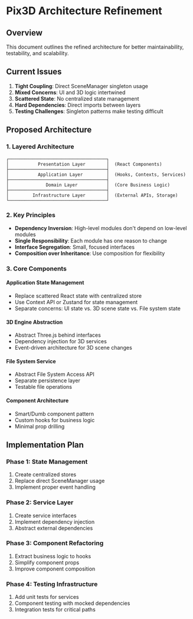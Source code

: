 # Pix3D Architecture Refinement

## Overview
This document outlines the refined architecture for better maintainability, testability, and scalability.

## Current Issues
1. **Tight Coupling**: Direct SceneManager singleton usage
2. **Mixed Concerns**: UI and 3D logic intertwined
3. **Scattered State**: No centralized state management
4. **Hard Dependencies**: Direct imports between layers
5. **Testing Challenges**: Singleton patterns make testing difficult

## Proposed Architecture

### 1. Layered Architecture
```
┌─────────────────────────────────────┐
│           Presentation Layer        │  (React Components)
├─────────────────────────────────────┤
│           Application Layer         │  (Hooks, Contexts, Services)
├─────────────────────────────────────┤
│              Domain Layer           │  (Core Business Logic)
├─────────────────────────────────────┤
│         Infrastructure Layer        │  (External APIs, Storage)
└─────────────────────────────────────┘
```

### 2. Key Principles
- **Dependency Inversion**: High-level modules don't depend on low-level modules
- **Single Responsibility**: Each module has one reason to change
- **Interface Segregation**: Small, focused interfaces
- **Composition over Inheritance**: Use composition for flexibility

### 3. Core Components

#### Application State Management
- Replace scattered React state with centralized store
- Use Context API or Zustand for state management
- Separate concerns: UI state vs. 3D scene state vs. File system state

#### 3D Engine Abstraction
- Abstract Three.js behind interfaces
- Dependency injection for 3D services
- Event-driven architecture for 3D scene changes

#### File System Service
- Abstract File System Access API
- Separate persistence layer
- Testable file operations

#### Component Architecture
- Smart/Dumb component pattern
- Custom hooks for business logic
- Minimal prop drilling

## Implementation Plan

### Phase 1: State Management
1. Create centralized stores
2. Replace direct SceneManager usage
3. Implement proper event handling

### Phase 2: Service Layer
1. Create service interfaces
2. Implement dependency injection
3. Abstract external dependencies

### Phase 3: Component Refactoring
1. Extract business logic to hooks
2. Simplify component props
3. Improve component composition

### Phase 4: Testing Infrastructure
1. Add unit tests for services
2. Component testing with mocked dependencies
3. Integration tests for critical paths
